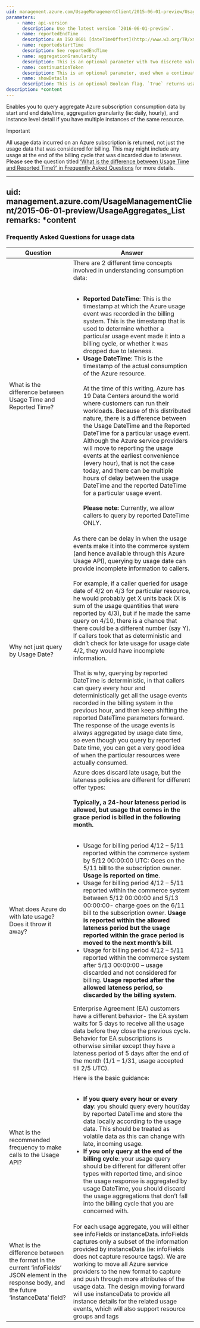 ```yaml
---
uid: management.azure.com/UsageManagementClient/2015-06-01-preview/UsageAggregates_List
parameters:
    - name: api-version
      description: Use the latest version `2016-06-01-preview`.
    - name: reportedEndTime
      description: An ISO 8601 [dateTimeOffset](http://www.w3.org/TR/xmlschema11-2/#dateTime) value (yyyy-mm-ddThh:mm:ss+00:00) representing the timestamp at which the resource usage was recorded within the Azure billing system. However, you must specify Reported Time here to ensure you get all usage events reported within a specific time period within the billing system. Even though the query is made with the Reported Time, the usage response is aggregated by the resource Usage Time, which is the useful pivot for callers. To learn more, please see the [FAQ](#frequently-asked-questions-for-usage-data) section. <b>Important - </b>The value must be URL encoded, replacing special characters with escape codes (i.e. colon is escaped to %3a, plus sign is escaped to %2b) so that it is URI friendly, and must be specified in Universal Time Coordinated (UTC).
    - name: reportedstartTime
      description: See reportedEndTime
    - name: aggregationGranularity
      description: This is an optional parameter with two discrete values. `Daily` (default) returns the data in daily granularity, `Hourly` returns the data in hourly granularity.
    - name: continuationToken
      description: This is an optional parameter, used when a continuation token string is provided in the response body of the previous call, enabling paging through a large result set. If not present, the data is retrieved from the beginning of the day/hour (based on the granularity) passed in. 
    - name: showDetails
      description: This is an optional Boolean flag. `True` returns usage data in instance-level detail, `false` causes server-side aggregation with fewer details. For example, if you have 3 website instances, by default you will get 3 line items for website consumption. If you specify showDetails = false, the data will be aggregated as a single line item for website consumption within the time period (for the given subscriptionId, meterId, usageStartTime and usageEndTime).
description: *content
---
```


Enables you to query aggregate Azure subscription consumption data by start and end date/time, aggregation granularity (ie: daily, hourly), and instance level detail if you have multiple instances of the same resource.

> [!IMPORTANT]  
>  All usage data incurred on an Azure subscription is returned, not just the usage data that was considered for billing. This may might include any usage at the end of the billing cycle that was discarded due to lateness. Please see the question titled [‘What is the difference between Usage Time and Reported Time?’ in Frequently Asked Questions](#frequently-asked-questions-for-usage-data) for more details.

---
uid: management.azure.com/UsageManagementClient/2015-06-01-preview/UsageAggregates_List
remarks: *content
---

### Frequently Asked Questions for usage data
| Question | Answer |
|----|----|
|What is the difference between Usage Time and Reported Time?|There are 2 different time concepts involved in understanding consumption data: <br><br><ul><li>**Reported DateTime**: This is the timestamp at which the Azure usage event was recorded in the billing system. This is the timestamp that is used to determine whether a particular usage event made it into a billing cycle, or whether it was dropped due to lateness.</li><li>**Usage DateTime**: This is the timestamp of the actual consumption of the Azure resource.</li><br>At the time of this writing, Azure has 19 Data Centers around the world where customers can run their workloads. Because of this distributed nature, there is a difference between the Usage DateTime and the Reported DateTime for a particular usage event. Although the Azure service providers will move to reporting the usage events at the earliest convenience (every hour), that is not the case today, and there can be multiple hours of delay between the usage DateTime and the reported DateTime for a particular usage event.<br><br>**Please note:** Currently, we allow callers to query by reported DateTime ONLY.|
|Why not just query by Usage Date?|As there can be delay in when the usage events make it into the commerce system (and hence available through this Azure Usage API), querying by usage date can provide incomplete information to callers.<br><br>For example, if a caller queried for usage date of 4/2 on 4/3 for particular resource, he would probably get X units back (X is sum of the usage quantities that were reported by 4/3), but if he made the same query on 4/10, there is a chance that there could be a different number (say Y). If callers took that as deterministic and didn’t check for late usage for usage date 4/2, they would have incomplete information.<br><br>That is why, querying by reported DateTime is deterministic, in that callers can query every hour and deterministically get all the usage events recorded in the billing system in the previous hour, and then keep shifting the reported DateTime parameters forward. The response of the usage events is always aggregated by usage date time, so even though you query by reported Date time, you can get a very good idea of when the particular resources were actually consumed.|
|What does Azure do with late usage? Does it throw it away?|Azure does discard late usage, but the lateness policies are different for different offer types:<br><br>**Typically, a 24-hour lateness period is allowed, but usage that comes in the grace period is billed in the following month.**<br><br><ul><li>Usage for billing period 4/12 – 5/11 reported within the commerce system by 5/12 00:00:00 UTC: Goes on the 5/11 bill to the subscription owner. **Usage is reported on time**.</li><li>Usage for billing period 4/12 – 5/11 reported within the commerce system between 5/12 00:00:00 and 5/13 00:00:00- charge goes on the 6/11 bill to the subscription owner. **Usage is reported within the allowed lateness period but the usage reported within the grace period is moved to the next month’s bill**.</li><li>Usage for billing period 4/12 – 5/11 reported within the commerce system after 5/13 00:00:00 – usage discarded and not considered for billing. **Usage reported after the allowed lateness period, so discarded by the billing system**.</li></ul>Enterprise Agreement (EA) customers have a different behavior- the EA system waits for 5 days to receive all the usage data before they close the previous cycle. Behavior for EA subscriptions is otherwise similar except they have a lateness period of 5 days after the end of the month (1/1 – 1/31, usage accepted till 2/5 UTC).|
|What is the recommended frequency to make calls to the Usage API? |Here is the basic guidance:<br><br><ul><li>**If you query every hour or every day**: you should query every hour/day by reported DateTime and store the data locally according to the usage data. This should be treated as volatile data as this can change with late, incoming usage.</li><li>**If you only query at the end of the billing cycle**: your usage query should be different for different offer types with reported time, and since the usage response is aggregated by usage DateTime, you should discard the usage aggregations that don’t fall into the billing cycle that you are concerned with.</li></ul>|
|What is the difference between the format in the current ‘infoFields’ JSON element in the response body, and the future ‘instanceData’ field?|For each usage aggregate, you will either see infoFields or instanceData. infoFields captures only a subset of the information provided by instanceData (ie: infoFields does not capture resource tags). We are working to move all Azure service providers to the new format to capture and push through more attributes of the usage data. The design moving forward will use instanceData to provide all instance details for the related usage events, which will also support resource groups and tags|
